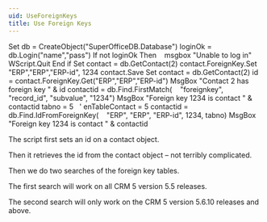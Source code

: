 ```yaml
---
uid: UseForeignKeys
title: Use Foreign Keys
---
```



Set db = CreateObject("SuperOfficeDB.Database")
loginOk = db.Login("name","pass")
If not loginOk Then
   msgbox "Unable to log in"
   WScript.Quit
End if
Set contact = db.GetContact(2)
contact.ForeignKey.Set "ERP","ERP","ERP-id", 1234
contact.Save
Set contact = db.GetContact(2)
id = contact.ForeignKey.Get("ERP","ERP","ERP-id")
MsgBox "Contact 2 has foreign key " & id
contactid = db.Find.FirstMatch(
   "foreignkey", "record\_id", "subvalue", "1234")
MsgBox "Foreign key 1234 is contact " & contactid
tabno = 5   ' enTableContact = 5
contactid = db.Find.IdFromForeignKey(
   "ERP", "ERP", "ERP-id", 1234, tabno)
MsgBox "Foreign key 1234 is contact " & contactid

The script first sets an id on a contact object.

Then it retrieves the id from the contact object – not terribly complicated.

Then we do two searches of the foreign key tables.

The first search will work on all CRM 5 version 5.5 releases.

The second search will only work on the CRM 5 version 5.6.10 releases and above.